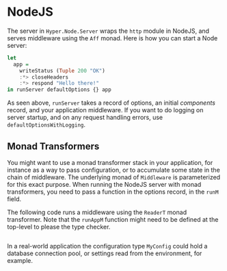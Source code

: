 # NodeJS

The server in `Hyper.Node.Server` wraps the `http` module in NodeJS, and serves
middleware using the `Aff` monad. Here is how you can start a Node server:

``` purescript
let
  app =
    writeStatus (Tuple 200 "OK")
    :*> closeHeaders
    :*> respond "Hello there!"
in runServer defaultOptions {} app
```

As seen above, `runServer` takes a record of options, an initial
*components* record, and your application middleware. If you want to
do logging on server startup, and on any request handling errors, use
`defaultOptionsWithLogging`.

## Monad Transformers

You might want to use a monad transformer stack in your application,
for instance as a way to pass configuration, or to accumulate some
state in the chain of middleware. The underlying monad of `Middleware`
is parameterized for this exact purpose. When running the NodeJS
server with monad transformers, you need to pass a function in the
options record, in the `runM` field.

The following code runs a middleware using the `ReaderT` monad
transformer. Note that the `runAppM` function might need to be defined
at the top-level to please the type checker.

```{include=docs/src/nodejs/NodeReaderT.purs snippet=main .purescript}
```

In a real-world application the configuration type `MyConfig` could
hold a database connection pool, or settings read from the environment,
for example.
